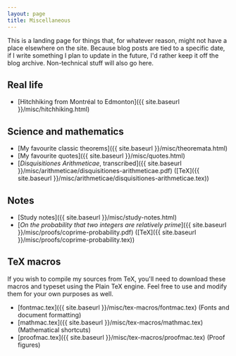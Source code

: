 ```yaml
---
layout: page
title: Miscellaneous
---
```


This is a landing page for things that, for whatever reason, might not have a place elsewhere on the site. Because blog posts are tied to a specific date, if I write something I plan to update in the future, I'd rather keep it off the blog archive. Non-technical stuff will also go here.

## Real life

+ [Hitchhiking from Montréal to Edmonton]({{ site.baseurl }}/misc/hitchhiking.html)

## Science and mathematics

+ [My favourite classic theorems]({{ site.baseurl }}/misc/theoremata.html)
+ [My favourite quotes]({{ site.baseurl }}/misc/quotes.html)
+ [_Disquisitiones Arithmeticae_, transcribed]({{ site.baseurl }}/misc/arithmeticae/disquisitiones-arithmeticae.pdf) ([TeX]({{ site.baseurl }}/misc/arithmeticae/disquisitiones-arithmeticae.tex))

## Notes
+ [Study notes]({{ site.baseurl }}/misc/study-notes.html)
+ [_On the probability that two integers are relatively prime_]({{ site.baseurl }}/misc/proofs/coprime-probability.pdf) ([TeX]({{ site.baseurl }}/misc/proofs/coprime-probability.tex))

## TeX macros

If you wish to compile my sources from TeX, you'll need to download these macros and typeset using the Plain TeX engine. Feel free to use and modify them for your own purposes as well.

+ [fontmac.tex]({{ site.baseurl }}/misc/tex-macros/fontmac.tex) (Fonts and document formatting)
+ [mathmac.tex]({{ site.baseurl }}/misc/tex-macros/mathmac.tex) (Mathematical shortcuts)
+ [proofmac.tex]({{ site.baseurl }}/misc/tex-macros/proofmac.tex) (Proof figures)
